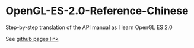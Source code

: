 # OpenGL-ES-2.0-Reference-Chinese
Step-by-step translation of the API manual as I learn OpenGL ES 2.0

See [github pages link](https://codeideal.github.io/OpenGL-ES-2.0-Reference-Chinese/)
